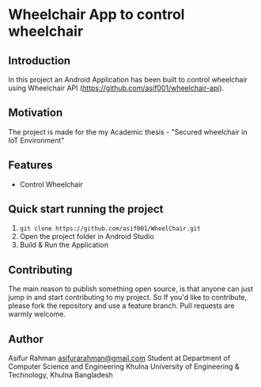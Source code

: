 # Wheelchair App to control wheelchair
 


## Introduction
In this project an Android Application has been built to control wheelchair using Wheelchair API (https://github.com/asif001/wheelchair-api).


## Motivation
The project is made for the my Academic thesis - "Secured wheelchair in IoT Environment"


## Features
* Control Wheelchair


## Quick start running the project
1. `git clone https://github.com/asif001/WheelChair.git`
2. Open the project folder in Android Studio
3. Build & Run the Application


## Contributing
The main reason to publish something open source, is that anyone can just jump in and start contributing to my project.
So If you'd like to contribute, please fork the repository and use a feature branch. Pull requests are warmly welcome.


## Author
Asifur Rahman
asifurarahman@gmail.com
Student at Department of Computer Science and Engineering
Khulna University of Engineering & Technology, Khulna
Bangladesh